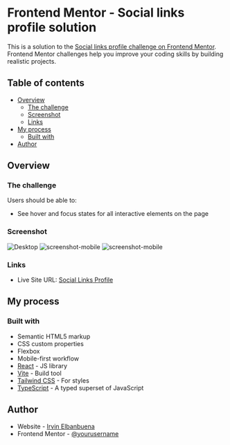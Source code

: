 # Frontend Mentor - Social links profile solution

This is a solution to the [Social links profile challenge on Frontend Mentor](https://www.frontendmentor.io/challenges/social-links-profile-UG32l9m6dQ). Frontend Mentor challenges help you improve your coding skills by building realistic projects.

## Table of contents

- [Overview](#overview)
  - [The challenge](#the-challenge)
  - [Screenshot](#screenshot)
  - [Links](#links)
- [My process](#my-process)
  - [Built with](#built-with)
- [Author](#author)

## Overview

### The challenge

Users should be able to:

- See hover and focus states for all interactive elements on the page

### Screenshot

![Desktop](src/assets/screenshot.jpg)
![screenshot-mobile](src/assets/screenshot-mobile.jpg)
![screenshot-mobile](src/assets/screenshot-active.jpg)

### Links

- Live Site URL: [Social Links Profile](https://social-links-profile-kappa.vercel.app/)

## My process

### Built with

- Semantic HTML5 markup
- CSS custom properties
- Flexbox
- Mobile-first workflow
- [React](https://reactjs.org/) - JS library
- [Vite](https://vitejs.dev/) - Build tool
- [Tailwind CSS](https://tailwindcss.com/) - For styles
- [TypeScript](https://www.typescriptlang.org/) - A typed superset of JavaScript

## Author

- Website - [Irvin Elbanbuena](https://port-web-brown.vercel.app/)
- Frontend Mentor - [@yourusername](https://www.frontendmentor.io/profile/Creedyfish)
